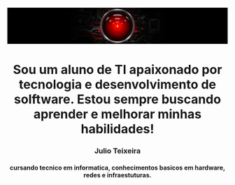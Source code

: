 ![](banner.jpg)
<h1 align="center">Sou um aluno de TI apaixonado por tecnologia e desenvolvimento de solftware. Estou sempre buscando aprender e melhorar minhas habilidades!<?h1>
<h3 align="center"> Julio Teixeira</h3>
<h4 align="center">cursando tecnico em informatica, conhecimentos basicos em hardware, redes e infraestuturas.</h4>

<!--
**julioteixeeira/julioteixeeira** is a ✨ _special_ ✨ repository because its `README.md` (this file) appears on your GitHub profile.

Here are some ideas to get you started:

- 🔭 I’m currently working on ...
- 🌱 I’m currently learning ...
- 👯 I’m looking to collaborate on ...
- 🤔 I’m looking for help with ...
- 💬 Ask me about ...
- 📫 How to reach me: ...
- 😄 Pronouns: ...
- ⚡ Fun fact: ...
-->
